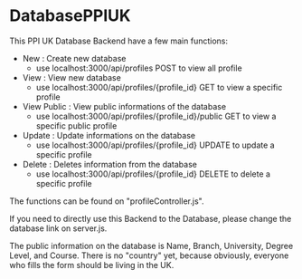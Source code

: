 # DatabasePPIUK

This PPI UK Database Backend have a few main functions:

- New : Create new database
  - use localhost:3000/api/profiles POST to view all profile
- View : View new database
  - use localhost:3000/api/profiles/{profile_id} GET to view a specific profile
- View Public : View public informations of the database
  - use localhost:3000/api/profiles/{profile_id}/public GET to view a specific public profile
- Update : Update informations on the database
  - use localhost:3000/api/profiles/{profile_id} UPDATE to update a specific profile
- Delete : Deletes information from the database
  - use localhost:3000/api/profiles/{profile_id} DELETE to delete a specific profile

The functions can be found on "profileController.js".

If you need to directly use this Backend to the Database, please change the database link on server.js.

The public information on the database is Name, Branch, University, Degree Level, and Course. There is no "country" yet, because obviously, everyone who fills the form should be living in the UK.
